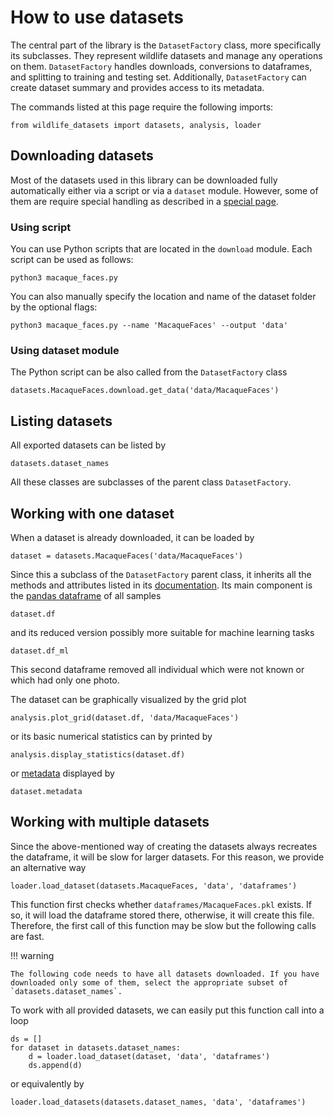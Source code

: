 # How to use datasets

The central part of the library is the `DatasetFactory` class, more specifically its subclasses. They represent wildlife datasets and manage any operations on them. `DatasetFactory` handles downloads, conversions to dataframes, and splitting to training and testing set. Additionally, `DatasetFactory` can create dataset summary and provides access to its metadata.

The commands listed at this page require the following imports:

    from wildlife_datasets import datasets, analysis, loader

## Downloading datasets

Most of the datasets used in this library can be downloaded fully automatically either via a script or via a `dataset` module. However, some of them are require special handling as described in a [special page](../downloads). 

### Using script
You can use Python scripts that are located in the `download` module.
Each script can be used as follows:

    python3 macaque_faces.py

You can also manually specify the location and name of the dataset folder by the optional flags:

    python3 macaque_faces.py --name 'MacaqueFaces' --output 'data'

### Using dataset module
The Python script can be also called from the `DatasetFactory` class

    datasets.MacaqueFaces.download.get_data('data/MacaqueFaces')


## Listing datasets
All exported datasets can be listed by

    datasets.dataset_names
All these classes are subclasses of the parent class `DatasetFactory`.


## Working with one dataset
When a dataset is already downloaded, it can be loaded by
   
    dataset = datasets.MacaqueFaces('data/MacaqueFaces')

Since this a subclass of the `DatasetFactory` parent class, it inherits all the methods and attributes listed in its [documentation](reference_datasets.md). Its main component is the [pandas dataframe](../dataframe) of all samples
    
    dataset.df

and its reduced version possibly more suitable for machine learning tasks
    
    dataset.df_ml

This second dataframe removed all individual which were not known or which had only one photo.

The dataset can be graphically visualized by the grid plot

    analysis.plot_grid(dataset.df, 'data/MacaqueFaces')
or its basic numerical statistics can by printed by

    analysis.display_statistics(dataset.df)
or [metadata](../dataframe#metadata) displayed by

    dataset.metadata

## Working with multiple datasets
Since the above-mentioned way of creating the datasets always recreates the dataframe, it will be slow for larger datasets. For this reason, we provide an alternative way

    loader.load_dataset(datasets.MacaqueFaces, 'data', 'dataframes')
This function first checks whether `dataframes/MacaqueFaces.pkl` exists. If so, it will load the dataframe stored there, otherwise, it will create this file. Therefore, the first call of this function may be slow but the following calls are fast.


!!! warning

    The following code needs to have all datasets downloaded. If you have downloaded only some of them, select the appropriate subset of `datasets.dataset_names`.

To work with all provided datasets, we can easily put this function call into a loop

    ds = []
    for dataset in datasets.dataset_names:
        d = loader.load_dataset(dataset, 'data', 'dataframes')
        ds.append(d)
or equivalently by

    loader.load_datasets(datasets.dataset_names, 'data', 'dataframes')
